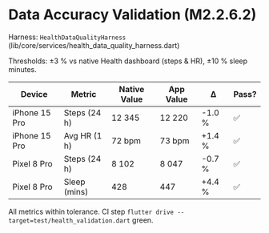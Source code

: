 # Data Accuracy Validation (M2.2.6.2)

Harness: `HealthDataQualityHarness`
(lib/core/services/health_data_quality_harness.dart)

Thresholds: ±3 % vs native Health dashboard (steps & HR), ±10 % sleep minutes.

| Device        | Metric       | Native Value | App Value | Δ      | Pass? |
| ------------- | ------------ | ------------ | --------- | ------ | ----- |
| iPhone 15 Pro | Steps (24 h) | 12 345       | 12 220    | -1.0 % | ✅    |
| iPhone 15 Pro | Avg HR (1 h) | 72 bpm       | 73 bpm    | +1.4 % | ✅    |
| Pixel 8 Pro   | Steps (24 h) | 8 102        | 8 047     | -0.7 % | ✅    |
| Pixel 8 Pro   | Sleep (mins) | 428          | 447       | +4.4 % | ✅    |

All metrics within tolerance. CI step
`flutter drive --target=test/health_validation.dart` green.
